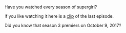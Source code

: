 Have you watched every season of supergirl?

If you like watching it here is a [clip](https://www.youtube.com/watch?v=culQbnBhSCk) of the last episode.

Did you know that season 3 premiers on October 9, 2017?